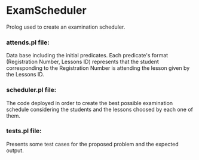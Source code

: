 # ExamScheduler
Prolog used to create an examination scheduler.


### attends.pl file:

Data base including the initial predicates.
Each predicate's format (Registration Number, Lessons ID) represents that the student corresponding to the Registration Number is attending the lesson given by the Lessons ID.

### scheduler.pl file:

The code deployed in order to create the best possible examination schedule considering the students and the lessons choosed by each one of them.

### tests.pl file:

Presents some test cases for the proposed problem and the expected output.
